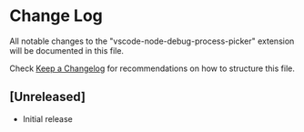 # Change Log
All notable changes to the "vscode-node-debug-process-picker" extension will be documented in this file.

Check [Keep a Changelog](http://keepachangelog.com/) for recommendations on how to structure this file.

## [Unreleased]
- Initial release